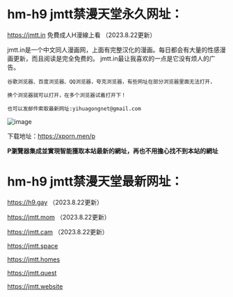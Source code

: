 # hm-h9 jmtt禁漫天堂永久网址：

https://jmtt.in  免費成人H漫線上看 （2023.8.22更新）

jmtt.in是一个中文同人漫画网，上面有完整汉化的漫画。每日都会有大量的性感漫画更新，而且阅读是完全免费的。 jmtt.in最让我喜欢的一点是它没有烦人的广告。

```
谷歌浏览器、百度浏览器、QQ浏览器，夸克浏览器，有些网址在部分浏览器里面无法打开，

换个浏览器就可以打开，在多个浏览器试着打开下！

也可以发邮件索取最新网址:yihuagongnet@gmail.com
```
![image](https://github.com/yihuagongnet/va-a1/assets/141849781/b5817805-9ca1-41d4-a924-18596d56a350)

下载地址：https://xporn.men/p

**P瀏覽器集成並實現智能獲取本站最新的網址，再也不用擔心找不到本站的網址**
# hm-h9 jmtt禁漫天堂最新网址：

https://h9.gay   （2023.8.22更新）

https://jmtt.mom   （2023.8.22更新）

https://jmtt.cam   （2023.8.22更新）

https://jmtt.space

https://jmtt.homes

https://jmtt.quest

https://jmtt.website

